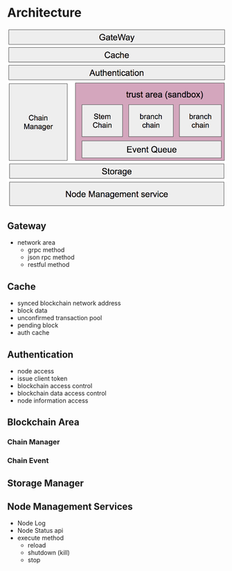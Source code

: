 # Architecture

![Architecture 180404](/images/architecture.png)

## Gateway
- network area
    - grpc method
    - json rpc method
    - restful method

## Cache
- synced blockchain network address
- block data
- unconfirmed transaction pool
- pending block
- auth cache

## Authentication
- node access
- issue client token
- blockchain access control
- blockchain data access control
- node information access

## Blockchain Area

### Chain Manager
### Chain Event

## Storage Manager

## Node Management Services
* Node Log
* Node Status api
* execute method
    * reload
    * shutdown (kill)
    * stop
    